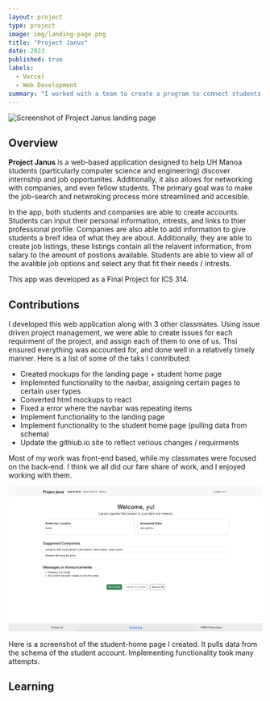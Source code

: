 ```yaml
---
layout: project
type: project
image: img/landing-page.png
title: "Project Janus"
date: 2023
published: true
labels:
  - Vercel
  - Web Development
summary: "I worked with a team to create a program to connect students to companies. This was my final project for ICS 314."
---
```


<img src="/img/landing-page.png" alt="Screenshot of Project Janus landing page" width="800">

## Overview 

**Project Janus** is a web-based application designed to help UH Manoa students (particularly computer science and engineering) discover internship and job opportunites.
Additionally, it also allows for networking with companies, and even fellow students. The primary goal was to make the job-search and netwroking process more streamlined and accesible. 

In the app, both students and companies are able to create accounts. Students can input their personal information, intrests, and links to thier professional profile. Companies are also able to add information to give students a breif idea of what they are about. Additionally, they are able to create job listings, these listings contain all the relavent information, from salary to the amount of postions available. Students are able to view all of the avalible job options and select any that fit their needs / intrests. 

This app was developed as a Final Project for ICS 314.

## Contributions 

I developed this web application along with 3 other classmates. Using issue driven project management, we were able to create issues for each requirment of the project, and assign  each of them to one of us. Thsi ensured everything was accounted for, and done well in a relatively timely manner. Here is a list of some of the taks I contributed:

- Created mockups for the landing page + student home page
- Implemnted functionality to the navbar, assigning certain pages to certain user types
- Converted html mockups to react 
- Fixed a error where the navbar was repeating items
- Implement functionality to the landing page
- Implement functionality to the student home page (pulling data from schema)
- Update the githiub.io site to reflect verious changes / requirments

Most of my work was front-end based, while my classmates were focused on the back-end. I think we all did our fare share of work, and I enjoyed working with them. 

<img src="/img/student-home.png" width="800">

Here is a screenshot of the student-home page I created. It pulls data from the schema of the student account. Implementing functionality took many attempts. 

## Learning
